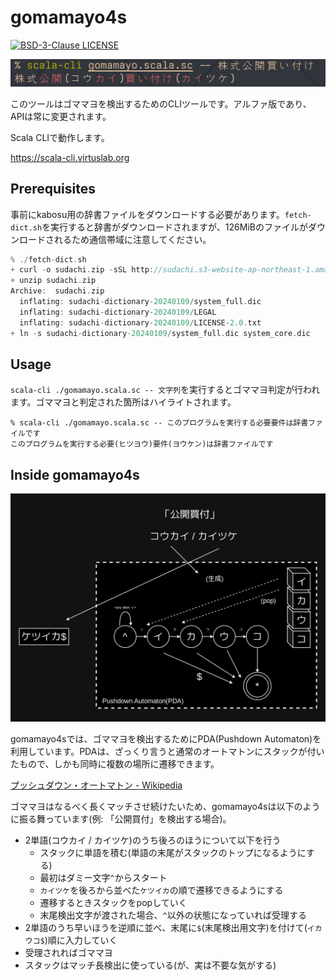 # gomamayo4s

[![BSD-3-Clause LICENSE](https://img.shields.io/github/license/windymelt/gomamayo4s)](./LICENSE)

![screenshot](./gomascreen.png)

このツールはゴママヨを検出するためのCLIツールです。アルファ版であり、APIは常に変更されます。

Scala CLIで動作します。

https://scala-cli.virtuslab.org

## Prerequisites

事前にkabosu用の辞書ファイルをダウンロードする必要があります。`fetch-dict.sh`を実行すると辞書がダウンロードされますが、126MiBのファイルがダウンロードされるため通信帯域に注意してください。

```scala
% ./fetch-dict.sh
+ curl -o sudachi.zip -sSL http://sudachi.s3-website-ap-northeast-1.amazonaws.com/sudachidict/sudachi-dictionary-20240109-full.zip
+ unzip sudachi.zip
Archive:  sudachi.zip
  inflating: sudachi-dictionary-20240109/system_full.dic
  inflating: sudachi-dictionary-20240109/LEGAL
  inflating: sudachi-dictionary-20240109/LICENSE-2.0.txt
+ ln -s sudachi-dictionary-20240109/system_full.dic system_core.dic
```

## Usage

`scala-cli ./gomamayo.scala.sc -- 文字列`を実行するとゴママヨ判定が行われます。ゴママヨと判定された箇所はハイライトされます。

```shell
% scala-cli ./gomamayo.scala.sc -- このプログラムを実行する必要要件は辞書ファイルです
このプログラムを実行する必要(ヒツヨウ)要件(ヨウケン)は辞書ファイルです
```

## Inside gomamayo4s

![diagram of PDA](./gomamayo.drawio.png)

gomamayo4sでは、ゴママヨを検出するためにPDA(Pushdown Automaton)を利用しています。PDAは、ざっくり言うと通常のオートマトンにスタックが付いたもので、しかも同時に複数の場所に遷移できます。

[プッシュダウン・オートマトン - Wikipedia](https://ja.wikipedia.org/wiki/%E3%83%97%E3%83%83%E3%82%B7%E3%83%A5%E3%83%80%E3%82%A6%E3%83%B3%E3%83%BB%E3%82%AA%E3%83%BC%E3%83%88%E3%83%9E%E3%83%88%E3%83%B3)

ゴママヨはなるべく長くマッチさせ続けたいため、gomamayo4sは以下のように振る舞っています(例: 「公開買付」を検出する場合)。

- 2単語(コウカイ / カイツケ)のうち後ろのほうについて以下を行う
  - スタックに単語を積む(単語の末尾がスタックのトップになるようにする)
  - 最初はダミー文字`^`からスタート
  - `カイツケ`を後ろから並べた`ケツイカ`の順で遷移できるようにする
  - 遷移するときスタックをpopしていく
  - 末尾検出文字が渡された場合、`^`以外の状態になっていれば受理する
- 2単語のうち早いほうを逆順に並べ、末尾に`$`(末尾検出用文字)を付けて(`イカウコ$`)順に入力していく
- 受理されればゴママヨ
- スタックはマッチ長検出に使っている(が、実は不要な気がする)
